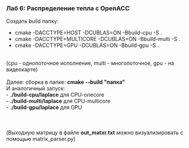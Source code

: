 <h3>Лаб 6: Распределение тепла с OpenACC</h3>

Создать build папку:
- cmake -DACCTYPE=HOST -DCUBLAS=ON -Bbuild-cpu -S .
- cmake -DACCTYPE=MULTICORE -DCUBLAS=ON -Bbuild-multi -S .
- cmake -DACCTYPE=GPU -DCUBLAS=ON -Bbuild-gpu -S .
</br>
(cpu - однопоточное исполнение, multi - многопоточное, gpu - на видеокарте)</br>
</br>
Далее: сборка в папке: <b>cmake --build "папка"</b></br>
И аналогичный запуск:</br>
- <b>./build-cpu/laplace</b> для CPU-onecore</br>
- <b>./build-multi/laplace</b> для CPU-multicore</br>
- <b>./build-gpu/laplace</b> для GPU</br>

</br>
</br>
</br>
(Выходную матрицу в файле <b>out_matxr.txt</b> можно визуализировать с помощью matrix_parser.py)

